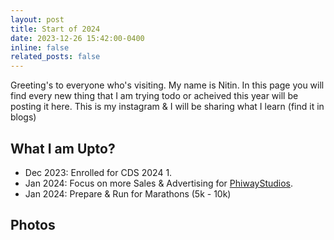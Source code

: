 ```yaml
---
layout: post
title: Start of 2024
date: 2023-12-26 15:42:00-0400
inline: false
related_posts: false
---
```


Greeting's to everyone who's visiting. My name is Nitin. In this page you will find every new thing that I am trying todo or acheived this year will be posting it here. This is my instagram & I will be sharing what I learn (find it in blogs)

## What I am Upto?

- Dec 2023: Enrolled for CDS 2024 1.
- Jan 2024: Focus on more Sales & Advertising for [PhiwayStudios](https://phiway.studio).  
- Jan 2024: Prepare & Run for Marathons (5k - 10k)
 
## Photos

